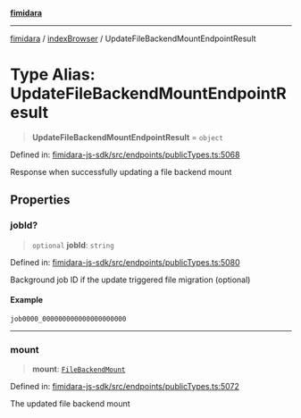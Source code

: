[**fimidara**](../../README.md)

***

[fimidara](../../modules.md) / [indexBrowser](../README.md) / UpdateFileBackendMountEndpointResult

# Type Alias: UpdateFileBackendMountEndpointResult

> **UpdateFileBackendMountEndpointResult** = `object`

Defined in: [fimidara-js-sdk/src/endpoints/publicTypes.ts:5068](https://github.com/softkave/fimidara/blob/feac071900ab8644442d355e5cb5db9df2f34600/fimidara-js-sdk/src/endpoints/publicTypes.ts#L5068)

Response when successfully updating a file backend mount

## Properties

### jobId?

> `optional` **jobId**: `string`

Defined in: [fimidara-js-sdk/src/endpoints/publicTypes.ts:5080](https://github.com/softkave/fimidara/blob/feac071900ab8644442d355e5cb5db9df2f34600/fimidara-js-sdk/src/endpoints/publicTypes.ts#L5080)

Background job ID if the update triggered file migration (optional)

#### Example

```
job0000_000000000000000000000
```

***

### mount

> **mount**: [`FileBackendMount`](FileBackendMount.md)

Defined in: [fimidara-js-sdk/src/endpoints/publicTypes.ts:5072](https://github.com/softkave/fimidara/blob/feac071900ab8644442d355e5cb5db9df2f34600/fimidara-js-sdk/src/endpoints/publicTypes.ts#L5072)

The updated file backend mount
